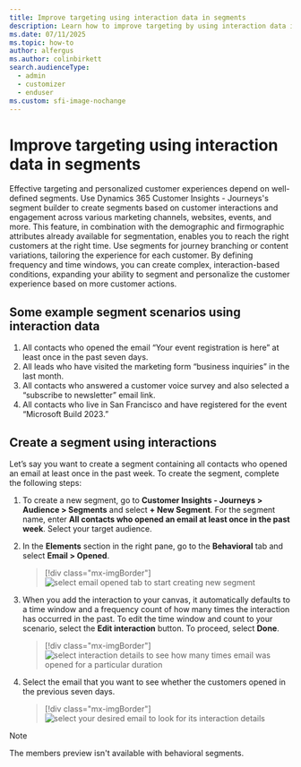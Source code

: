 ```yaml
---
title: Improve targeting using interaction data in segments
description: Learn how to improve targeting by using interaction data in segments in Dynamics 365 Customer Insights - Journeys.
ms.date: 07/11/2025
ms.topic: how-to
author: alfergus
ms.author: colinbirkett
search.audienceType: 
  - admin
  - customizer
  - enduser
ms.custom: sfi-image-nochange
---
```


# Improve targeting using interaction data in segments

Effective targeting and personalized customer experiences depend on well-defined segments. Use Dynamics 365 Customer Insights - Journeys's segment builder to create segments based on customer interactions and engagement across various marketing channels, websites, events, and more. This feature, in combination with the demographic and firmographic attributes already available for segmentation, enables you to reach the right customers at the right time. Use segments for journey branching or content variations, tailoring the experience for each customer. By defining frequency and time windows, you can create complex, interaction-based conditions, expanding your ability to segment and personalize the customer experience based on more customer actions.

## Some example segment scenarios using interaction data

1. All contacts who opened the email “Your event registration is here” at least once in the past seven days.
1. All leads who have visited the marketing form “business inquiries” in the last month.
1. All contacts who answered a customer voice survey and also selected a “subscribe to newsletter” email link.
1. All contacts who live in San Francisco and have registered for the event “Microsoft Build 2023.”

## Create a segment using interactions

Let’s say you want to create a segment containing all contacts who opened an email at least once in the past week. To create the segment, complete the following steps:
1. To create a new segment, go to **Customer Insights - Journeys > Audience > Segments** and select **+ New Segment**. For the segment name, enter **All contacts who opened an email at least once in the past week**. Select your target audience. 
1. In the **Elements** section in the right pane, go to the **Behavioral** tab and select **Email > Opened**.

    > [!div class="mx-imgBorder"]
    > ![select email opened tab to start creating new segment](media/real-time-marketing-email-opened.png "select email opened tab to start creating new segment") 

1. When you add the interaction to your canvas, it automatically defaults to a time window and a frequency count of how many times the interaction has occurred in the past. To edit the time window and count to your scenario, select the **Edit interaction** button. To proceed, select **Done**.

    > [!div class="mx-imgBorder"]
    > ![select interaction details to see how many times email was opened for a particular duration](media/real-time-marketing-email-edit-interaction-details.png "select interaction details to see how many times email was opened for a particular duration") 

1. Select the email that you want to see whether the customers opened in the previous seven days.

    > [!div class="mx-imgBorder"]
    > ![select your desired email to look for its interaction details](media/real-time-marketing-select-your-email.png "select your desired email to look for its interaction details") 

> [!NOTE]
> The members preview isn't available with behavioral segments.

